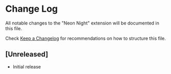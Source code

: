 # Change Log

All notable changes to the "Neon Night" extension will be documented in this file.

Check [Keep a Changelog](http://keepachangelog.com/) for recommendations on how to structure this file.

## [Unreleased]

- Initial release
